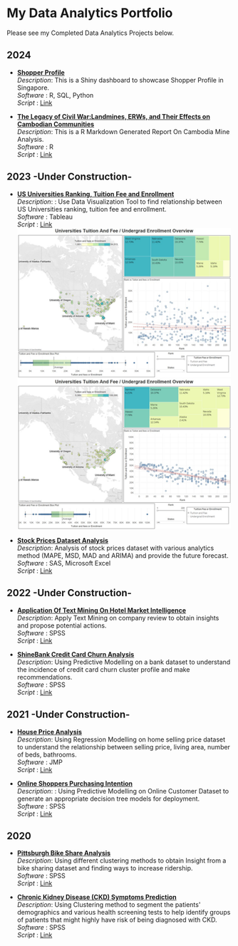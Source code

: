 # My Data Analytics Portfolio

Please see my Completed Data Analytics Projects below.

## 2024

- **[Shopper Profile](https://seikyo.shinyapps.io/ShopperProfile/)**  
  *Description*: This is a Shiny dashboard to showcase Shopper Profile in Singapore. <br>
  *Software* : R, SQL, Python <br>
  *Script* : [Link](https://github.com/SeikyoX/MyPortfolio/tree/main/ShopperProfile)

- **[The Legacy of Civil War:Landmines, ERWs, and Their Effects on Cambodian Communities](https://rpubs.com/seikyox/1242723)**  
  *Description*: This is a R Markdown Generated Report On Cambodia Mine Analysis. <br>
  *Software* : R <br>
  *Script* : [Link](https://github.com/SeikyoX/MyPortfolio/tree/main/CambodiaMine)
  
## 2023 **-Under Construction-**

- **[US Universities Ranking, Tuition Fee and Enrollment](https://seikyox.github.io/MyPortfolio/US%20Universities%20Ranking%20Tuition%20Fee%20and%20Enrollment.htm)**  
  *Description*: : Use Data Visualization Tool to find relationship between US Universities ranking, tuition fee and enrollment. <br>
  *Software* : Tableau <br>
  *Script* : [Link](https://github.com/SeikyoX/MyPortfolio/tree/main/US%20Universities%20Ranking%20Tuition%20Fee%20and%20Enrollment_files) <br>
  ![Universities Undergrad Enrollment Overview](US%20Universities%20Dashbpard%2001.jpg) <br>
  ![Universities Tuition And Fee Overview](US%20Universities%20Dashbpard%2002.jpg) <br>

- **[Stock Prices Dataset Analysis](https://your-shiny-app3-url.com)**  
  *Description*: Analysis of stock prices dataset with various analytics method (MAPE, MSD, MAD and ARIMA) and provide the future forecast. <br>
  *Software* : SAS, Microsoft Excel <br>
  *Script* : [Link](...)

## 2022 **-Under Construction-**

- **[Application Of Text Mining On Hotel Market Intelligence](https://your-shiny-app4-url.com)**  
  *Description*: Apply Text Mining on company review to obtain insights and propose potential actions. <br>
  *Software* : SPSS <br>
  *Script* : [Link](...)

- **[ShineBank Credit Card Churn Analysis](https://your-shiny-app4-url.com)**  
  *Description*: Using Predictive Modelling on a bank dataset to understand the incidence of credit card churn cluster profile and make recommendations. <br>
  *Software* : SPSS <br>
  *Script* : [Link](...)

## 2021 **-Under Construction-**

- **[House Price Analysis](https://your-shiny-app4-url.com)**  
  *Description*: Using Regression Modelling on home selling price dataset to understand the relationship between selling price, living area, number of beds, bathrooms. <br>
  *Software* : JMP <br>
  *Script* : [Link](...)

- **[Online Shoppers Purchasing Intention](https://your-shiny-app4-url.com)**  
  *Description*: : Using Predictive Modelling on Online Customer Dataset to generate an appropriate decision tree models for deployment. <br>
  *Software* : SPSS <br>
  *Script* : [Link](...)

## 2020

- **[Pittsburgh Bike Share Analysis](https://github.com/SeikyoX/MyPortfolio/tree/main/PittsburghBikeShareAnalysis/PittsburghBikeShareAnalysis.pdf)** <br>
  *Description*: Using different clustering methods to obtain Insight from a bike sharing dataset and finding ways to increase ridership. <br>
  *Software* : SPSS <br>
  *Script* : [Link](https://github.com/SeikyoX/MyPortfolio/tree/main/PittsburghBikeShareAnalysis)

- **[Chronic Kidney Disease (CKD) Symptoms Prediction](https://github.com/SeikyoX/MyPortfolio/tree/main/ChronicKidneyDisease/ChronicKidneyDisease.pdf)**  
  *Description*: Using Clustering method to segment the patients' demographics and various health screening tests to help identify groups of patients that might highly have risk of being diagnosed with CKD. <br>
  *Software* : SPSS <br>
  *Script* : [Link](https://github.com/SeikyoX/MyPortfolio/tree/main/ChronicKidneyDisease)
